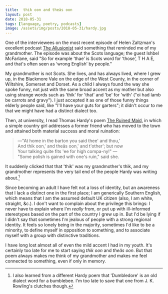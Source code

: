 ```yaml
---
title:  thik oon and theäs oon
layout: post
date: 2018-05-31
tags: [language, poetry, podcasts]
image: /assets/img/posts/2018-05-31/hardy.jpg
---
```


One of the interviewees on the most recent episode of Helen Zaltzman's excellent podcast [The Allusionist](https://www.theallusionist.org/) said something that reminded me of my grandmother. The episode was about the Scots language; the guest Ishbel McFarlane, said "So for example ‘thae’ is Scots word for ‘those’, T H A E, and that's often seen as ‘wrong English’ by people."

My grandmother is not Scots. She lives, and has always lived, where I grew up, in the Blackmore Vale on the edge of the West County, in the corner of Wiltshire, Somerset and Dorset. As a child I always found the way she spoke funny, not just with the same broad accent as my mother but also using strange words such as 'thik' for 'that' and 'be' for 'with' ("oi had lamb be carrots and gravy"). I just accepted it as one of those funny things elderly people said, like "I'll have your guts for garters"; it didn't occur to me that we might have had a distinct dialect too.

Then, at university, I read Thomas Hardy's poem [The Ruined Maid](https://www.poetryfoundation.org/poems/44332/the-ruined-maid), in which a simple country girl addresses a former friend who has moved to the town and attained both material success and moral ruination:

>&mdash;"At home in the barton you said thee' and thou,'  
And thik oon,' and theäs oon,' and t'other'; but now  
Your talking quite fits 'ee for high compa-ny!" &mdash;  
"Some polish is gained with one's ruin," said she.

It suddenly clicked that that 'thik' was my grandmother's thik, and my grandmother represents the very tail end of the people Hardy was writing about.[^1]

Since becoming an adult I have felt not a loss of identity, but an awareness that I lack a distinct one in the first place; I am generically Southern English, which means that I am the assumed default UK citizen (also, I am white, straight, &c.). I don't want to complain about the privilege this brings: I never have to explain where I'm *really* from, or put up with ill-informed stereotypes based on the part of the country I grew up in. But I'd be lying if I didn't say that sometimes I'm jealous of people with a strong regional identity. It feels so lonely being in the majority, sometimes I'd like to be a minority, to define myself in opposition to something, and to associate myself with a group with distinctive traditions.

I have long lost almost all of even the mild accent I had in my youth. It's certainly too late for me to start saying *thik oon* and *theäs oon*. But that poem always makes me think of my grandmother and makes me feel connected to something, even if only in memory.

[^1]: I also learned from a different Hardy poem that 'Dumbledore' is an old dialect word for a bumblebee. I'm too late to save that one from J. K. Rowling's clutches though.
